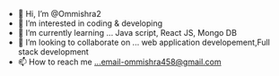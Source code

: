 - 👋 Hi, I’m @Ommishra2
- 👀 I’m interested in coding & developing
- 🌱 I’m currently learning ... Java script, React JS, Mongo DB
- 💞️ I’m looking to collaborate on ... web application developement,Full stack development
- 📫 How to reach me ...email-ommishra458@gmail.com

<!---
Ommishra2/Ommishra2 is a ✨ special ✨ repository because its `README.md` (this file) appears on your GitHub profile.
You can click the Preview link to take a look at your changes.
--->
